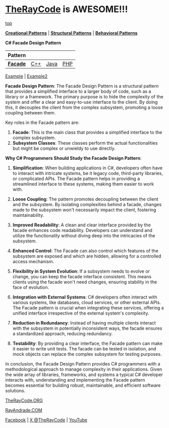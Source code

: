 # [TheRayCode](../../../README.md) is AWESOME!!!

[top](../README.md)

**[Creational Patterns](../README.md)** | **[Structural Patterns](../../Structural/README.md)** | **[Behavioral Patterns](../../Behavioral/README.md)**

**C# Facade Design Pattern**

|Pattern|   |   |   |
|---|---|---|---|
| [**Facade**](README.md) | [C++](../../../CPP/Structural/Facade/README.md) | [Java](../../../Java/Structural/Facade/README.md) | [PHP](../../../PHP/Structural/Facade/README.md) |

[Example](Example/README.md) | [Example2](Example2/README.md)

**Facade Design Pattern**:
The Facade Design Pattern is a structural pattern that provides a simplified interface to a larger body of code, such as a library or a framework. The primary purpose is to hide the complexity of the system and offer a clear and easy-to-use interface to the client. By doing this, it decouples the client from the complex subsystem, promoting a loose coupling between them.

Key roles in the Facade pattern are:
1. **Facade**: This is the main class that provides a simplified interface to the complex subsystem.
2. **Subsystem Classes**: These classes perform the actual functionalities but might be complex or unwieldy to use directly.

**Why C# Programmers Should Study the Facade Design Pattern**:
1. **Simplification**: When building applications in C#, developers often have to interact with intricate systems, be it legacy code, third-party libraries, or complicated APIs. The Facade pattern helps in providing a streamlined interface to these systems, making them easier to work with.

2. **Loose Coupling**: The pattern promotes decoupling between the client and the subsystem. By isolating complexities behind a facade, changes made to the subsystem won't necessarily impact the client, fostering maintainability.

3. **Improved Readability**: A clean and clear interface provided by the facade enhances code readability. Developers can understand and utilize the functionality without diving deep into the intricacies of the subsystem.

4. **Enhanced Control**: The Facade can also control which features of the subsystem are exposed and which are hidden, allowing for a controlled access mechanism.

5. **Flexibility in System Evolution**: If a subsystem needs to evolve or change, you can keep the facade interface consistent. This means clients using the facade won't need changes, ensuring stability in the face of evolution.

6. **Integration with External Systems**: C# developers often interact with various systems, like databases, cloud services, or other external APIs. The Facade pattern is crucial when integrating these services, offering a unified interface irrespective of the external system's complexity.

7. **Reduction in Redundancy**: Instead of having multiple clients interact with the subsystem in potentially inconsistent ways, the facade ensures a standardized approach, reducing redundancy.

8. **Testability**: By providing a clear interface, the Facade pattern can make it easier to write unit tests. The facade can be tested in isolation, and mock objects can replace the complex subsystem for testing purposes.

In conclusion, the Facade Design Pattern provides C# programmers with a methodological approach to manage complexity in their applications. Given the wide array of libraries, frameworks, and systems a typical C# developer interacts with, understanding and implementing the Facade pattern becomes essential for building robust, maintainable, and efficient software solutions.

[TheRayCode.ORG](https://www.TheRayCode.org)

[RayAndrade.COM](https://www.RayAndrade.com)

[Facebook](https://www.facebook.com/TheRayCode/) | [X @TheRayCode](https://www.x.com/TheRayCode/) | [YouTube](https://www.youtube.com/TheRayCode/)
